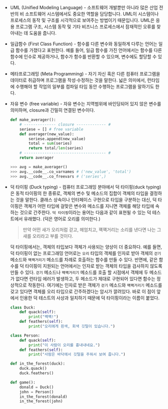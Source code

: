 - UML (Unified Modeling Language) - 소프트웨어 개발뿐만 아니라 많은 산업 전반의 비 소프트웨어 시스템에서도 중요한 역할을 담당합니다. UML이 시스템이나 프로세스의 동작 및 구조를 시각적으로 보여주는 방법이기 때문입니다. UML은 응용 프로그램 구조, 시스템 동작 및 기타 비즈니스 프로세스에서 잠재적인 오류를 찾아내는 데 도움을 줍니다. 

- 일급함수 (First Class Function) - 함수를 다른 변수와 동일하게 다루는 언어는 일급 함수를 가졌다고 표현한다. 예를 들어, 일급 함수를 가진 언어에서는 함수를 다른 함수에 인수로 제공하거나, 함수가 함수를 반환할 수 있으며, 변수에도 할당할 수 있다.

- 메타프로그래밍 (Meta Programming) - 자기 자신 혹은 다른 컴퓨터 프로그램을 데이터로 취급하며 프로그램을 작성·수정하는 것을 말한다. 넓은 의미에서, 런타임에 수행해야 할 작업의 일부를 컴파일 타임 동안 수행하는 프로그램을 말하기도 한다.

- 자유 변수 (free variable) - 자유 변수는 지역범위에 바인딩되어 있지 않은 변수를 의미하며, closure과 긴밀히 연결된 변수이다.
    ```Python
    def make_averager():
        # -------------- closure ------------- #
        seriese = [] # free variable
        def averager(new_value):
            seriese.append(new_value)
            total = sum(series)
            return total/len(series)
        # ------------------------------------ #
        return averager

    >>> avg = make_averager()
    >>> avg.__code__.co_varnames # ('new_value', 'total')
    >>> avg.__code__.co_freevars # ('series',)
    ```

- 덕 타이핑 (Duck typing) - 컴퓨터 프로그래밍 분야에서 덕 타이핑(duck typing)은 동적 타이핑의 한 종류로, 객체의 변수 및 메소드의 집합이 객체의 타입을 결정하는 것을 말한다. 클래스 상속이나 인터페이스 구현으로 타입을 구분하는 대신, 덕 타이핑은 객체가 어떤 타입에 걸맞은 변수와 메소드를 지니면 객체를 해당 타입에 속하는 것으로 간주한다. `덕 타이핑`이라는 용어는 다음과 같이 표현될 수 있는 덕 테스트에서 유래했다. (덕은 영어로 오리를 의미한다.)
    > 만약 어떤 새가 오리처럼 걷고, 헤엄치고, 꽥꽥거리는 소리를 낸다면 나는 그 새를 오리라고 부를 것이다.

    덕 타이핑에서는, 객체의 타입보다 객체가 사용되는 양상이 더 중요하다. 예를 들면, 덕 타이핑이 없는 프로그래밍 언어로는 `오리` 타입의 객체를 인자로 받아 객체의 `걷기` 메소드와 `꽥꽥거리기` 메소드를 차례로 호출하는 함수를 만들 수 있다. 반면에, 같은 함수를 덕 타이핑이 지원되는 언어에서는 인자로 받는 객체의 타입을 검사하지 않도록 만들 수 있다. `걷기` 메소드나 `꽥꽥거리기` 메소드를 호출 할 시점에서 객체에 두 메소드가 없다면 런타임 에러가 발생하고, 두 메소드가 제대로 구현되어 있다면 함수는 정상적으로 작동한다. 여기에는 인자로 받은 객체가 `걷기` 메소드와 `꽥꽥거리기` 메소드를 갖고 있다면 객체를 오리 타입으로 간주하겠다는 암시가 깔려있다. 바로 이 점이 앞에서 인용한 덕 테스트의 사상과 일치하기 때문에 덕 타이핑이라는 이름이 붙었다.
    ```Python
    class Duck:
        def quack(self): 
            print("꽥꽥!")
        def feathers(self):
            print("오리에게 흰색, 회색 깃털이 있습니다.")

    class Person:
        def quack(self): 
            print("이 사람이 오리를 흉내내네요.")
        def feathers(self):
            print("사람은 바닥에서 깃털을 주워서 보여 줍니다.")

    def in_the_forest(duck):
        duck.quack()
        duck.feathers()

    def game():
        donald = Duck()
        john = Person()
        in_the_forest(donald)
        in_the_forest(john)
    ```